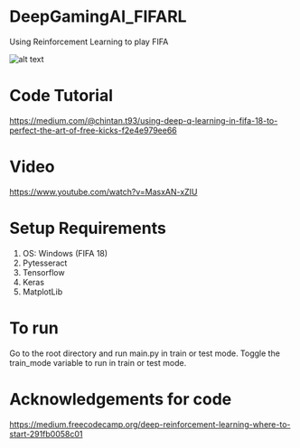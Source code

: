 # DeepGamingAI_FIFARL
Using Reinforcement Learning to play FIFA

![alt text](https://media.licdn.com/media/gcrc/dms/image/C4D12AQH9xhKq5UFCKw/article-cover_image-shrink_720_1280/0?e=2127686400&v=beta&t=6DJBw2VQWNeHavXIgGZpIwli3rH1E-fak_dZNG7l36Y)

# Code Tutorial
https://medium.com/@chintan.t93/using-deep-q-learning-in-fifa-18-to-perfect-the-art-of-free-kicks-f2e4e979ee66

# Video 
https://www.youtube.com/watch?v=MasxAN-xZIU

# Setup Requirements
1. OS: Windows (FIFA 18)
2. Pytesseract
3. Tensorflow
4. Keras
5. MatplotLib

# To run
Go to the root directory and run main.py in train or test mode.
Toggle the train_mode variable to run in train or test mode.

# Acknowledgements for code
https://medium.freecodecamp.org/deep-reinforcement-learning-where-to-start-291fb0058c01
